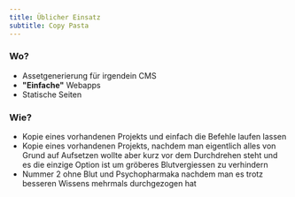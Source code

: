 ```yaml
---
title: Üblicher Einsatz
subtitle: Copy Pasta
---
```


### Wo?

- Assetgenerierung für irgendein CMS
- __"Einfache"__ Webapps
- Statische Seiten

### Wie?

- Kopie eines vorhandenen Projekts und einfach die Befehle laufen lassen
- Kopie eines vorhandenen Projekts, nachdem man eigentlich alles von Grund auf Aufsetzen wollte aber kurz vor dem
  Durchdrehen steht und es die einzige Option ist um gröberes Blutvergiessen zu verhindern
- Nummer 2 ohne Blut und Psychopharmaka nachdem man es trotz besseren Wissens mehrmals durchgezogen hat
